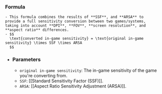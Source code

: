 ### Formula
	- This formula combines the results of **SSF**, and **ARSA** to provide a full sensitivity conversion between two games/systems, taking into account **DPI**, **FOV**, **screen resolution**, and **aspect ratio** differences.
	- $$
	  \text{converted in-game sensitivity} = \text{original in-game sensitivity} \times SSF \times ARSA
	  $$
- ### Parameters
	- `original in-game sensitivity`: The in-game sensitivity of the game you're converting from.
	- `SSF`: [[Standard Sensitivity Factor (SSF)]].
	- `ARSA`: [[Aspect Ratio Sensitivity Adjustment (ARSA)]].